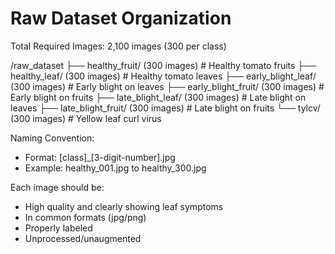 # Raw Dataset Organization

Total Required Images: 2,100 images (300 per class)

/raw_dataset
├── healthy_fruit/         (300 images)  # Healthy tomato fruits
├── healthy_leaf/          (300 images)  # Healthy tomato leaves
├── early_blight_leaf/     (300 images)  # Early blight on leaves
├── early_blight_fruit/    (300 images)  # Early blight on fruits
├── late_blight_leaf/      (300 images)  # Late blight on leaves
├── late_blight_fruit/     (300 images)  # Late blight on fruits
└── tylcv/                (300 images)  # Yellow leaf curl virus

Naming Convention:
- Format: [class]_[3-digit-number].jpg
- Example: healthy_001.jpg to healthy_300.jpg

Each image should be:
- High quality and clearly showing leaf symptoms
- In common formats (jpg/png)
- Properly labeled
- Unprocessed/unaugmented
